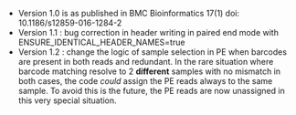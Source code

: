 * Version 1.0 is as published in BMC Bioinformatics 17(1) doi: 10.1186/s12859-016-1284-2
* Version 1.1 : bug correction in header writing in paired end mode with ENSURE_IDENTICAL_HEADER_NAMES=true
* Version 1.2 : change the logic of sample selection in PE when barcodes are present in both reads and redundant. 
In the rare situation where barcode matching resolve to 2 **different** samples with no mismatch in both cases, 
the code *could* assign the PE reads always to the same sample. To avoid this is the future, the PE reads are now
unassigned in this very special situation. 